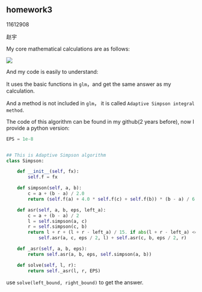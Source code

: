 ##  homework3

11612908

赵宇

My core mathematical calculations are as follows:

![](C:\Users\Zhao\Desktop\计算机图形学\assignment3\homework_detail.jpg)

And my code is easily to understand:

It uses the basic functions in `glm`，and get the same answer as my calculation.

And a method is not included in `glm`， it is called `Adaptive Simpson integral method`.

The code of this algorithm can be found in my github(2 years before), now I provide a python version:

```python
EPS = 1e-8


## This is Adaptive Simpson algorithm
class Simpson:

    def __init__(self, fx):
        self.f = fx

    def simpson(self, a, b):
        c = a + (b - a) / 2.0
        return (self.f(a) + 4.0 * self.f(c) + self.f(b)) * (b - a) / 6.0

    def asr(self, a, b, eps, left_a):
        c = a + (b - a) / 2
        l = self.simpson(a, c)
        r = self.simpson(c, b)
        return l + r + (l + r - left_a) / 15. if abs(l + r - left_a) <= 15 * eps else \
            self.asr(a, c, eps / 2, l) + self.asr(c, b, eps / 2, r)

    def _asr(self, a, b, eps):
        return self.asr(a, b, eps, self.simpson(a, b))

    def solve(self, l, r):
        return self._asr(l, r, EPS)

```

use `solve(left_bound, right_bound)` to get the answer.



